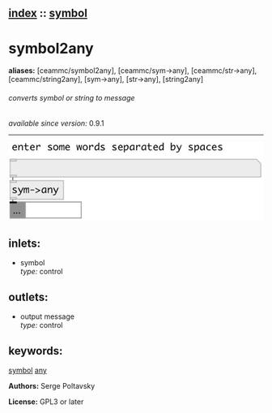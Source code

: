 [index](index.html) :: [symbol](category_symbol.html)
---

# symbol2any
**aliases:** [ceammc/symbol2any], [ceammc/sym-&gt;any], [ceammc/str-&gt;any], [ceammc/string2any], [sym-&gt;any], [str-&gt;any], [string2any]


###### converts symbol or string to message

*available since version:* 0.9.1

---




[![example](../examples/img/symbol2any.jpg)](../examples/pd/symbol2any.pd)









## inlets:

* symbol<br>
_type:_ control



## outlets:

* output message<br>
_type:_ control



## keywords:

[symbol](keywords/symbol.html)
[any](keywords/any.html)






**Authors:** Serge Poltavsky




**License:** GPL3 or later





